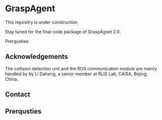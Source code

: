 
# GraspAgent

This repositry is under construction.

Stay tuned for the final code package of GraspAgnet 2.0.



  Prerqusties:

  
  


## Acknowledgements
The collision detection unit and the ROS communication module are mainly handled by by Li Daheng, a senior member at RLIS Lab, CAISA, Bejing, China.

## Contact


## Prerqusties

```http
```

